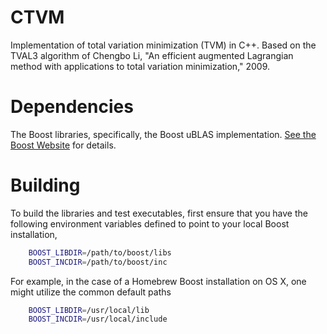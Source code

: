 # CTVM
Implementation of total variation minimization (TVM) in C++. Based on the TVAL3 algorithm of Chengbo Li, "An efficient augmented Lagrangian method with applications to total variation minimization," 2009.

# Dependencies
The Boost libraries, specifically, the Boost uBLAS implementation. 
[See the Boost Website](http://www.boost.org) for details. 

# Building
To build the libraries and test executables, first ensure that you have the following environment variables defined to point to your local Boost installation,

```bash
    BOOST_LIBDIR=/path/to/boost/libs
    BOOST_INCDIR=/path/to/boost/inc
```

For example, in the case of a Homebrew Boost installation on OS X, one
might utilize the common default paths

```bash
    BOOST_LIBDIR=/usr/local/lib
    BOOST_INCDIR=/usr/local/include
```